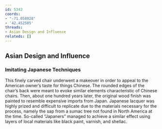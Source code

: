 ```yaml
---
id: 5342
coords:
- "-71.058928"
- '42.452505'
threads:
- Asian Design and Influence
relateds: []
---
```


## Asian Design and Influence

### Imitating Japanese Techniques

This finely carved chair underwent a makeover in order to appeal to the American owner’s taste for things Chinese. The rounded edges of the chair’s back were meant to evoke similar elements characteristic of Chinese chairs. Then, about one hundred years later, the original wood finish was painted to resemble expensive imports from Japan. Japanese lacquer was highly prized and difficult to replicate due to the materials necessary for the process, namely the sap from a sumac tree not found in North America at the time. So-called “Japaners” managed to achieve a similar effect using layers of local materials like black paint, varnish, and shellac.
